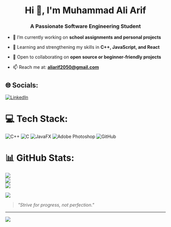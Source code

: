 <h1 align="center">Hi 👋, I'm Muhammad Ali Arif</h1> <h3 align="center">A Passionate Software Engineering Student</h3>

-   🔭 I’m currently working on **school assignments and personal projects**
    
-   🌱 Learning and strengthening my skills in **C++, JavaScript, and React**
    

-   👯 Open to collaborating on **open source or beginner-friendly projects**
    
-   📫 Reach me at: **aliarif2050@gmail.com**


## 🌐 Socials:
[![LinkedIn](https://img.shields.io/badge/LinkedIn-%230077B5.svg?logo=linkedin&logoColor=white)](https:https://www.linkedin.com/in/muhammad-ali-arif-316317344) 

# 💻 Tech Stack:
![C++](https://img.shields.io/badge/c++-%2300599C.svg?style=for-the-badge&logo=c%2B%2B&logoColor=white) ![C](https://img.shields.io/badge/c-%2300599C.svg?style=for-the-badge&logo=c&logoColor=white) ![JavaFX](https://img.shields.io/badge/javafx-%23FF0000.svg?style=for-the-badge&logo=javafx&logoColor=white) ![Adobe Photoshop](https://img.shields.io/badge/adobe%20photoshop-%2331A8FF.svg?style=for-the-badge&logo=adobe%20photoshop&logoColor=white) ![GitHub](https://img.shields.io/badge/github-%23121011.svg?style=for-the-badge&logo=github&logoColor=white)
# 📊 GitHub Stats:
![](https://github-readme-stats.vercel.app/api?username=aliarif2050&theme=dark&hide_border=false&include_all_commits=false&count_private=true)<br/>
![](https://nirzak-streak-stats.vercel.app/?user=aliarif2050&theme=dark&hide_border=false)<br/>
![](https://github-readme-stats.vercel.app/api/top-langs/?username=aliarif2050&theme=dark&hide_border=false&include_all_commits=false&count_private=true&layout=compact)

![](https://quotes-github-readme.vercel.app/api?type=horizontal&theme=dark)
> _"Strive for progress, not perfection."_
---
[![](https://visitcount.itsvg.in/api?id=aliarif2050&icon=0&color=0)](https://visitcount.itsvg.in)


